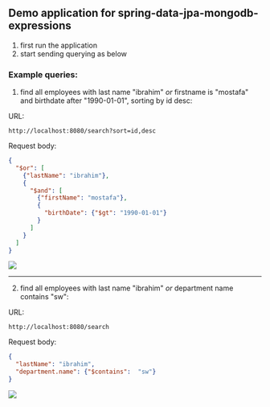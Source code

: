 ## Demo application for spring-data-jpa-mongodb-expressions

1. first run the application
2. start sending querying as below

### Example queries:

1. find all employees with last name "ibrahim" _or_ firstname is "mostafa" and birthdate after "1990-01-01", sorting by id desc:

URL: 
```
http://localhost:8080/search?sort=id,desc
```

Request body:
```json
{
  "$or": [
    {"lastName": "ibrahim"},
    {
      "$and": [
        {"firstName": "mostafa"},
        {
          "birthDate": {"$gt": "1990-01-01"}
        }
      ]
    }
  ]
}
```
 
<img src="https://github.com/springexamples/spring-data-jpa-mongodb-expressions-demo/raw/master/etc/1.PNG?raw=true" />

---

2. find all employees with last name "ibrahim" _or_ department name contains "sw":

URL:
```
http://localhost:8080/search
```

Request body:
```json
{
  "lastName": "ibrahim",
  "department.name": {"$contains":  "sw"}
}
```

<img src="https://github.com/springexamples/spring-data-jpa-mongodb-expressions-demo/raw/master/etc/2.PNG?raw=true" />
